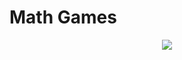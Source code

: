 # Math Games
<p align="center">
  <img src="(https://user-images.githubusercontent.com/68604372/125643718-db67d744-2c5a-4f5e-9390-363f240284d2.png">
</p>
